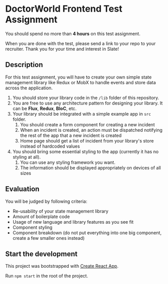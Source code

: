 # DoctorWorld Frontend Test Assignment

You should spend no more than **4 hours** on this test assignment.

When you are done with the test, please send a link to your repo to your recruiter.  Thank you for your time and interest in Slate!

## Description

For this test assignment, you will have to create your own simple state management library like Redux or MobX to handle events and store data across the application.

1. You should store your library code in the `/lib` folder of this repository.
2. You are free to use any architecture pattern for designing your library. It can be **Flux**, **Redux**, **BloC**, etc.
3. Your library should be integrated with a simple example app in `src` folder.
    1. You should create a form component for creating a new incident
    2. When an incident is created, an action must be dispatched notifying the rest of the app that a new incident is created
    3. Home page should get a list of incident from your library's store instead of hardcoded values
4. You should bring some essential styling to the app (currently it has no styling at all).
    1. You can use any styling framework you want.
    2. The information should be displayed appropriately on devices of all sizes

## Evaluation

You will be judged by following criteria:

- Re-usability of your state management library
- Amount of boilerplate code
- Usage of new language and library features as you see fit
- Component styling
- Component breakdown (do not put everything into one big component, create a few smaller ones instead)

## Start the development

This project was bootstrapped with [Create React App](https://github.com/facebook/create-react-app).

Run `npm start` in the root of the project.
